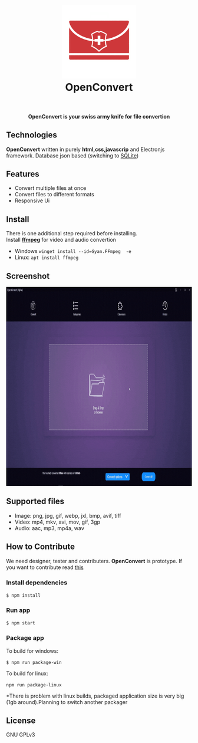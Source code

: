 <h1 align="center">
  <br>
  <a href="https://github.com/openconvert"><img src="./icons/logo.png" width="200"></a>
  <br>
  OpenConvert
  <br>
  <br>
</h1>

<h4 align="center">OpenConvert is your swiss army knife for file convertion</h4>

## Technologies
**OpenConvert** written in purely **html,css,javascrip** and Electronjs framework. Database json based (switching to [SQLite](https://sqlite.org))
## Features
- Convert multiple files at once
- Convert files to different formats
- Responsive Ui
## Install
There is one additional step required before installing.<br>
Install **[ffmpeg](https://ffmpeg.org)** for video and audio convertion<br>
- Windows `winget install --id=Gyan.FFmpeg  -e ` <br>
- Linux: `apt install ffmpeg`
## Screenshot

<p align="center">
  <img src="./icons/demo.gif" width="960" height="540" align="center">
</p>

## Supported files
- Image: png, jpg, gif, webp, jxl, bmp, avif, tiff
- Video: mp4, mkv, avi, mov, gif, 3gp
- Audio: aac, mp3, mp4a, wav
## How to Contribute
We need designer, tester and contributers. **OpenConvert** is prototype. If you want to contribute read [this](./CONTRIBUTING.md)
### Install dependencies

```
$ npm install
```

### Run app

```
$ npm start
```

### Package app

To build for windows:

```
$ npm run package-win
```
To build for linux:
```
npm run package-linux
```
*There is problem with linux builds, packaged application size is very big (1gb around).Planning to switch another packager



## License

GNU GPLv3
